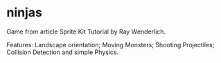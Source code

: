 ninjas
======

Game from article Sprite Kit Tutorial by Ray Wenderlich.

Features:
Landscape orientation;
Moving Monsters;
Shooting Projectiles;
Collision Detection and simple Physics.

